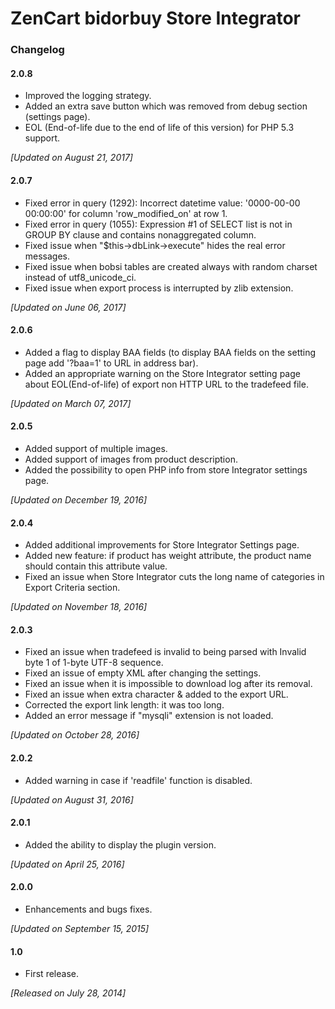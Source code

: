 # ZenCart bidorbuy Store Integrator

### Changelog

#### 2.0.8
* Improved the logging strategy.
* Added an extra save button which was removed from debug section (settings page).
* EOL (End-of-life due to the end of life of this version) for PHP 5.3 support.

_[Updated on August 21, 2017]_

#### 2.0.7
* Fixed error in query (1292): Incorrect datetime value: '0000-00-00 00:00:00' for column 'row_modified_on' at row 1.
* Fixed error in query (1055): Expression #1 of SELECT list is not in GROUP BY clause and contains nonaggregated column.
* Fixed issue when "$this->dbLink->execute" hides the real error messages.
* Fixed issue when bobsi tables are created always with random charset instead of utf8_unicode_ci.
* Fixed issue when export process is interrupted by zlib extension.

_[Updated on June 06, 2017]_

#### 2.0.6
* Added a flag to display BAA fields (to display BAA fields on the setting page add '?baa=1' to URL in address bar).
* Added an appropriate warning on the Store Integrator setting page about EOL(End-of-life) of export non HTTP URL to the tradefeed file.

_[Updated on March 07, 2017]_

#### 2.0.5
* Added support of multiple images.
* Added support of images from product description.
* Added the possibility to open PHP info from store Integrator settings page.

 _[Updated on December 19, 2016]_

#### 2.0.4
* Added additional improvements for Store Integrator Settings page.
* Added new feature: if product has weight attribute, the product name should contain this attribute value.
* Fixed an issue when Store Integrator cuts the long name of categories in Export Criteria section.

 _[Updated on November 18, 2016]_

#### 2.0.3
* Fixed an issue when tradefeed is invalid to being parsed with Invalid byte 1 of 1-byte UTF-8 sequence.
* Fixed an issue of empty XML after changing the settings.
* Fixed an issue when it is impossible to download log after its removal.
* Fixed an issue when extra character & added to the export URL.
* Corrected the export link length: it was too long.
* Added an error message if "mysqli" extension is not loaded.

_[Updated on October 28, 2016]_

#### 2.0.2
* Added warning in case if 'readfile' function is disabled.

_[Updated on August 31, 2016]_

#### 2.0.1
* Added the ability to display the plugin version.
 
_[Updated on April 25, 2016]_

#### 2.0.0
* Enhancements and bugs fixes.
 
_[Updated on September 15, 2015]_

#### 1.0
* First release.

_[Released on July 28, 2014]_